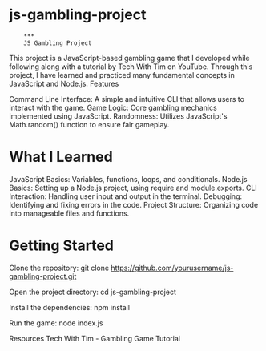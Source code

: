 # js-gambling-project
        ***
        JS Gambling Project

This project is a JavaScript-based gambling game that I developed while following along with a tutorial by Tech With Tim on YouTube. Through this project, I have learned and practiced many fundamental concepts in JavaScript and Node.js.
Features

Command Line Interface: A simple and intuitive CLI that allows users to interact with the game.
Game Logic: Core gambling mechanics implemented using JavaScript.
Randomness: Utilizes JavaScript's Math.random() function to ensure fair gameplay.

# What I Learned

JavaScript Basics: Variables, functions, loops, and conditionals.
Node.js Basics: Setting up a Node.js project, using require and module.exports.
CLI Interaction: Handling user input and output in the terminal.
Debugging: Identifying and fixing errors in the code.
Project Structure: Organizing code into manageable files and functions.

# Getting Started
 
 Clone the repository:
git clone https://github.com/yourusername/js-gambling-project.git

Open the project directory:
cd js-gambling-project

Install the dependencies:
npm install

Run the game:
node index.js

Resources
Tech With Tim - Gambling Game Tutorial

